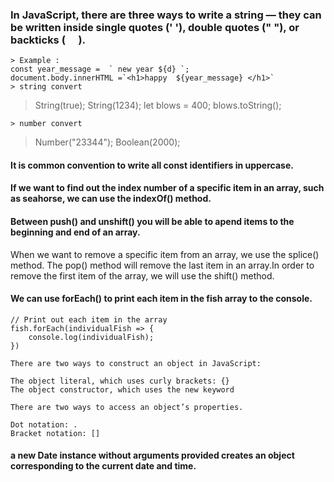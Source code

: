### In JavaScript, there are three ways to write a string — they can be written inside single quotes (' '), double quotes (" "), or backticks (` ` ` `). 
```
> Example : 
const year_message =  ` new year ${d} `;
document.body.innerHTML =`<h1>happy  ${year_message} </h1>`
> string convert 
```
> String(true);
> String(1234);
> let blows = 400;
> blows.toString();
```
> number convert 

```
> Number("23344");
> Boolean(2000); 

####  It is common convention to write all const identifiers in uppercase. 
#### If we want to find out the index number of a specific item in an array, such as seahorse, we can use the indexOf() method.
#### Between push() and unshift() you will be able to apend items to the beginning and end of an array.
When we want to remove a specific item from an array, we use the splice() method.
The pop() method will remove the last item in an array.In order to remove the first item of the array, we will use the shift() method.

#### We can use forEach() to print each item in the fish array to the console.
```
// Print out each item in the array
fish.forEach(individualFish => {
    console.log(individualFish);
}) 
```
``` 
There are two ways to construct an object in JavaScript:

The object literal, which uses curly brackets: {}
The object constructor, which uses the new keyword
```
``` 
There are two ways to access an object’s properties.

Dot notation: .
Bracket notation: []
```
#### a new Date instance without arguments provided creates an object corresponding to the current date and time.
